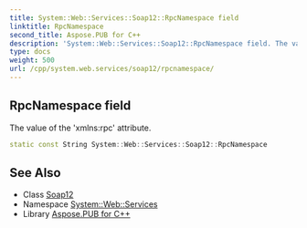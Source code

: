 ```yaml
---
title: System::Web::Services::Soap12::RpcNamespace field
linktitle: RpcNamespace
second_title: Aspose.PUB for C++
description: 'System::Web::Services::Soap12::RpcNamespace field. The value of the ''xmlns:rpc'' attribute in C++.'
type: docs
weight: 500
url: /cpp/system.web.services/soap12/rpcnamespace/
---
```

## RpcNamespace field


The value of the 'xmlns:rpc' attribute.

```cpp
static const String System::Web::Services::Soap12::RpcNamespace
```

## See Also

* Class [Soap12](../)
* Namespace [System::Web::Services](../../)
* Library [Aspose.PUB for C++](../../../)
